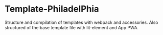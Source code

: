 # Template-PhiladelPhia
Structure and compilation of templates with webpack and accessories. Also structured of the base template file with lit-element and App PWA.
